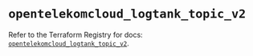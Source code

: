 # `opentelekomcloud_logtank_topic_v2`

Refer to the Terraform Registry for docs: [`opentelekomcloud_logtank_topic_v2`](https://registry.terraform.io/providers/opentelekomcloud/opentelekomcloud/1.36.8/docs/resources/logtank_topic_v2).
